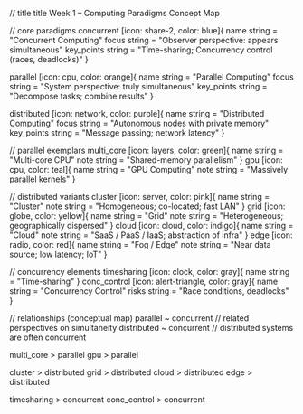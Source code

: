 // title
title Week 1 – Computing Paradigms Concept Map

// core paradigms
concurrent [icon: share-2, color: blue]{
  name string = "Concurrent Computing"
  focus string = "Observer perspective: appears simultaneous"
  key_points string = "Time-sharing; Concurrency control (races, deadlocks)"
}

parallel [icon: cpu, color: orange]{
  name string = "Parallel Computing"
  focus string = "System perspective: truly simultaneous"
  key_points string = "Decompose tasks; combine results"
}

distributed [icon: network, color: purple]{
  name string = "Distributed Computing"
  focus string = "Autonomous nodes with private memory"
  key_points string = "Message passing; network latency"
}

// parallel exemplars
multi_core [icon: layers, color: green]{
  name string = "Multi-core CPU"
  note string = "Shared-memory parallelism"
}
gpu [icon: cpu, color: teal]{
  name string = "GPU Computing"
  note string = "Massively parallel kernels"
}

// distributed variants
cluster [icon: server, color: pink]{
  name string = "Cluster"
  note string = "Homogeneous; co-located; fast LAN"
}
grid [icon: globe, color: yellow]{
  name string = "Grid"
  note string = "Heterogeneous; geographically dispersed"
}
cloud [icon: cloud, color: indigo]{
  name string = "Cloud"
  note string = "SaaS / PaaS / IaaS; abstraction of infra"
}
edge [icon: radio, color: red]{
  name string = "Fog / Edge"
  note string = "Near data source; low latency; IoT"
}

// concurrency elements
timesharing [icon: clock, color: gray]{
  name string = "Time-sharing"
}
conc_control [icon: alert-triangle, color: gray]{
  name string = "Concurrency Control"
  risks string = "Race conditions, deadlocks"
}

// relationships (conceptual map)
parallel ~ concurrent        // related perspectives on simultaneity
distributed ~ concurrent     // distributed systems are often concurrent

multi_core > parallel
gpu > parallel

cluster > distributed
grid > distributed
cloud > distributed
edge > distributed

timesharing > concurrent
conc_control > concurrent
